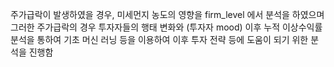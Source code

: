 주가급락이 발생하였을 경우, 미세먼지 농도의 영향을 firm_level 에서 분석을 하였으며
그러한 주가급락의 경우 투자자들의 행태 변화와 (투자자 mood)
이후 누적 이상수익률분석을 통하여 기초 머신 러닝 등을 이용하여
이후 투자 전략 등에 도움이 되기 위한 분석을 진행함
